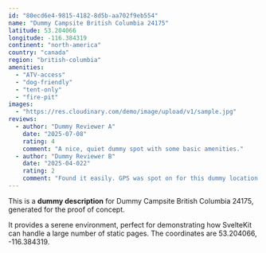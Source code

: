 ```yaml
---
id: "80ecd6e4-9815-4182-8d5b-aa702f9eb554"
name: "Dummy Campsite British Columbia 24175"
latitude: 53.204066
longitude: -116.384319
continent: "north-america"
country: "canada"
region: "british-columbia"
amenities:
  - "ATV-access"
  - "dog-friendly"
  - "tent-only"
  - "fire-pit"
images:
  - "https://res.cloudinary.com/demo/image/upload/v1/sample.jpg"
reviews:
  - author: "Dummy Reviewer A"
    date: "2025-07-08"
    rating: 4
    comment: "A nice, quiet dummy spot with some basic amenities."
  - author: "Dummy Reviewer B"
    date: "2025-04-022"
    rating: 2
    comment: "Found it easily. GPS was spot on for this dummy location."
---
```


This is a **dummy description** for Dummy Campsite British Columbia 24175, generated for the proof of concept.

It provides a serene environment, perfect for demonstrating how SvelteKit can handle a large number of static pages. The coordinates are 53.204066, -116.384319.
